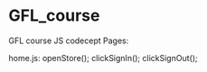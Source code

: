 # GFL_course
GFL course JS codecept
Pages:

home.js:
  openStore();
  clickSignIn();
  clickSignOut();
